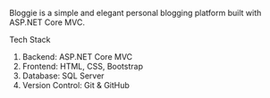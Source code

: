 Bloggie is a simple and elegant personal blogging platform built with ASP.NET Core MVC.

Tech Stack
1. Backend: ASP.NET Core MVC
2. Frontend: HTML, CSS, Bootstrap
3. Database: SQL Server
4. Version Control: Git & GitHub
